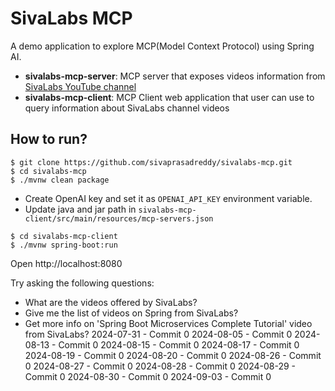 # SivaLabs MCP
A demo application to explore MCP(Model Context Protocol) using Spring AI.

* **sivalabs-mcp-server**: MCP server that exposes videos information from [SivaLabs YouTube channel](https://www.youtube.com/sivalabs)
* **sivalabs-mcp-client**: MCP Client web application that user can use to query information about SivaLabs channel videos

## How to run?

```shell
$ git clone https://github.com/sivaprasadreddy/sivalabs-mcp.git
$ cd sivalabs-mcp
$ ./mvnw clean package
```

* Create OpenAI key and set it as `OPENAI_API_KEY` environment variable.
* Update java and jar path in `sivalabs-mcp-client/src/main/resources/mcp-servers.json`

```shell
$ cd sivalabs-mcp-client
$ ./mvnw spring-boot:run
```

Open http://localhost:8080

Try asking the following questions:

* What are the videos offered by SivaLabs?
* Give me the list of videos on Spring from SivaLabs?
* Get more info on 'Spring Boot Microservices Complete Tutorial' video from SivaLabs?
2024-07-31 - Commit 0
2024-08-05 - Commit 0
2024-08-13 - Commit 0
2024-08-15 - Commit 0
2024-08-17 - Commit 0
2024-08-19 - Commit 0
2024-08-20 - Commit 0
2024-08-26 - Commit 0
2024-08-27 - Commit 0
2024-08-28 - Commit 0
2024-08-29 - Commit 0
2024-08-30 - Commit 0
2024-09-03 - Commit 0
